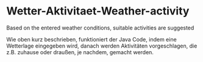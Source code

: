 # Wetter-Aktivitaet-Weather-activity
Based on the entered weather conditions, suitable activities are suggested

Wie oben kurz beschrieben, funktioniert der Java Code, indem eine Wetterlage eingegeben wird, danach werden Aktivitäten vorgeschlagen, die z.B. zuhause oder draußen, je nachdem, gemacht werden.
